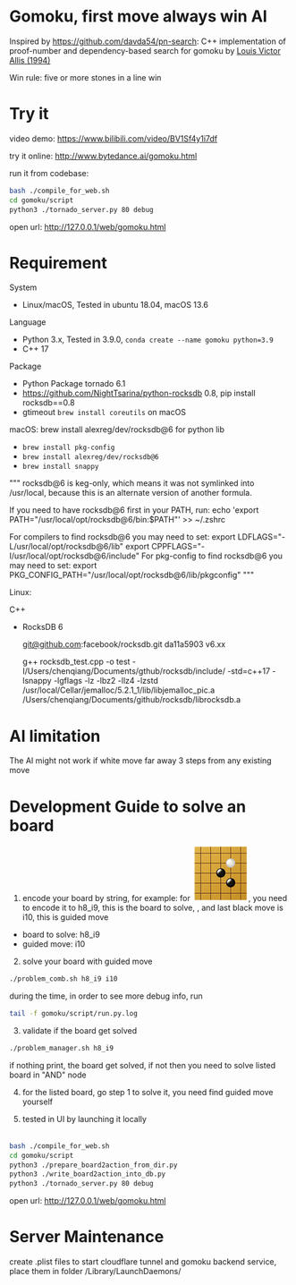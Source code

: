 # Gomoku, first move always win AI 
Inspired by https://github.com/davda54/pn-search: C++ implementation of proof-number and dependency-based search for gomoku by [Louis Victor Allis (1994)](http://fragrieu.free.fr/SearchingForSolutions.pdf)

Win rule: five or more stones in a line win

# Try it 
video demo: https://www.bilibili.com/video/BV1Sf4y1i7df

try it online: http://www.bytedance.ai/gomoku.html

run it from codebase: 
```bash
bash ./compile_for_web.sh
cd gomoku/script
python3 ./tornado_server.py 80 debug
```
open url: http://127.0.0.1/web/gomoku.html


# Requirement
System
- Linux/macOS, Tested in ubuntu 18.04, macOS 13.6

Language
- Python 3.x, Tested in 3.9.0, `conda create --name gomoku python=3.9`
- C++ 17

Package
- Python Package tornado 6.1
- https://github.com/NightTsarina/python-rocksdb 0.8, pip install rocksdb==0.8
- gtimeout  `brew install coreutils` on macOS


macOS: brew install alexreg/dev/rocksdb@6 for python lib
- `brew install pkg-config`
- `brew install alexreg/dev/rocksdb@6`
- `brew install snappy`

"""
rocksdb@6 is keg-only, which means it was not symlinked into /usr/local,
because this is an alternate version of another formula.

If you need to have rocksdb@6 first in your PATH, run:
    echo 'export PATH="/usr/local/opt/rocksdb@6/bin:$PATH"' >> ~/.zshrc

For compilers to find rocksdb@6 you may need to set:
    export LDFLAGS="-L/usr/local/opt/rocksdb@6/lib"
    export CPPFLAGS="-I/usr/local/opt/rocksdb@6/include"
For pkg-config to find rocksdb@6 you may need to set:
    export PKG_CONFIG_PATH="/usr/local/opt/rocksdb@6/lib/pkgconfig"
"""

Linux: 

C++
- RocksDB 6

    git@github.com:facebook/rocksdb.git da11a5903 v6.xx

    g++ rocksdb_test.cpp -o test -I/Users/chenqiang/Documents/gthub/rocksdb/include/ -std=c++17 -lsnappy -lgflags -lz -lbz2 -llz4 -lzstd /usr/local/Cellar/jemalloc/5.2.1_1/lib/libjemalloc_pic.a  /Users/chenqiang/Documents/github/rocksdb/librocksdb.a




# AI limitation
The AI might not work if white move far away 3 steps from any existing move

# Development Guide to solve an board
1. encode your board by string,
for example: for ![](./opennings/pu_yue.png), you need to encode it to h8_i9, 
this is the board to solve,
, and last black move is i10, this is guided move
- board to solve: h8_i9
- guided move: i10

2. solve your board with guided move
```bash
./problem_comb.sh h8_i9 i10
```

during the time, in order to see more debug info, run
```bash
tail -f gomoku/script/run.py.log
```


3. validate if the board get solved
```bash
./problem_manager.sh h8_i9
```
if nothing print, the board get solved, if not then you need to solve
listed board in "AND" node

4. for the listed board, go step 1 to solve it, you need find guided move yourself

5. tested in UI by launching it locally
```bash

bash ./compile_for_web.sh
cd gomoku/script
python3 ./prepare_board2action_from_dir.py
python3 ./write_board2action_into_db.py
python3 ./tornado_server.py 80 debug
```
open url: http://127.0.0.1/web/gomoku.html

# Server Maintenance
create .plist files to start cloudflare tunnel and gomoku backend service, place them in folder /Library/LaunchDaemons/

